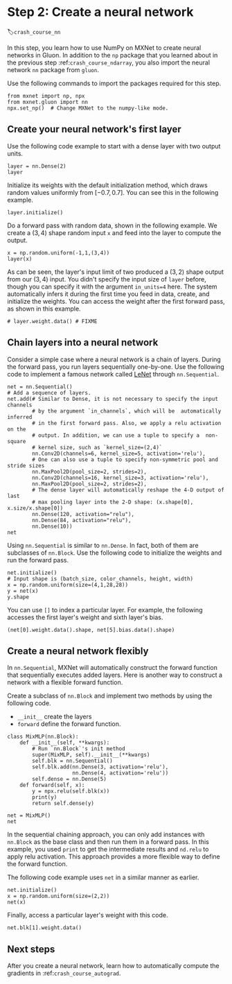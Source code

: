 # Step 2: Create a neural network
:label:`crash_course_nn`


In this step, you learn how to use NumPy on MXNet to create neural networks in Gluon. In addition to the `np` package that you learned about in the previous step :ref:`crash_course_ndarray`, you also import the neural network `nn` package from `gluon`.

Use the following commands to import the packages required for this step.

```{.python .input  n=2}
from mxnet import np, npx
from mxnet.gluon import nn
npx.set_np()  # Change MXNet to the numpy-like mode.
```

## Create your neural network's first layer

Use the following code example to start with a dense layer with two output units.
<!-- mention what the none and the linear parts mean? -->

```{.python .input  n=31}
layer = nn.Dense(2)
layer
```

Initialize its weights with the default initialization method, which draws random values uniformly from $[-0.7, 0.7]$. You can see this in the following example.

```{.python .input  n=32}
layer.initialize()
```

Do a forward pass with random data, shown in the following example. We create a $(3,4)$ shape random input `x` and feed into the layer to compute the output.

```{.python .input  n=34}
x = np.random.uniform(-1,1,(3,4))
layer(x)
```

As can be seen, the layer's input limit of two produced a $(3,2)$ shape output from our $(3,4)$ input. You didn't specify the input size of `layer` before, though you can specify it with the argument `in_units=4` here. The system  automatically infers it during the first time you feed in data, create, and initialize the weights. You can access the weight after the first forward pass, as shown in this example.

```{.python .input  n=35}
# layer.weight.data() # FIXME
```

## Chain layers into a neural network

Consider a simple case where a neural network is a chain of layers. During the forward pass, you run layers sequentially one-by-one. Use the following code to implement a famous network called [LeNet](http://yann.lecun.com/exdb/lenet/) through `nn.Sequential`.

```{.python .input}
net = nn.Sequential()
# Add a sequence of layers.
net.add(# Similar to Dense, it is not necessary to specify the input channels
        # by the argument `in_channels`, which will be  automatically inferred
        # in the first forward pass. Also, we apply a relu activation on the
        # output. In addition, we can use a tuple to specify a  non-square
        # kernel size, such as `kernel_size=(2,4)`
        nn.Conv2D(channels=6, kernel_size=5, activation='relu'),
        # One can also use a tuple to specify non-symmetric pool and stride sizes
        nn.MaxPool2D(pool_size=2, strides=2),
        nn.Conv2D(channels=16, kernel_size=3, activation='relu'),
        nn.MaxPool2D(pool_size=2, strides=2),
        # The dense layer will automatically reshape the 4-D output of last
        # max pooling layer into the 2-D shape: (x.shape[0], x.size/x.shape[0])
        nn.Dense(120, activation="relu"),
        nn.Dense(84, activation="relu"),
        nn.Dense(10))
net
```

<!--Mention the tuple option for kernel and stride as an exercise for the reader? Or leave it out as too much info for now?-->

Using `nn.Sequential` is similar to `nn.Dense`. In fact, both of them are subclasses of `nn.Block`. Use the following code to initialize the weights and run the forward pass.

```{.python .input}
net.initialize()
# Input shape is (batch_size, color_channels, height, width)
x = np.random.uniform(size=(4,1,28,28))
y = net(x)
y.shape
```

You can use `[]` to index a particular layer. For example, the following
accesses the first layer's weight and sixth layer's bias.

```{.python .input}
(net[0].weight.data().shape, net[5].bias.data().shape)
```

## Create a neural network flexibly

In `nn.Sequential`, MXNet will automatically construct the forward function that sequentially executes added layers.
Here is another way to construct a network with a flexible forward function.

Create a subclass of `nn.Block` and implement two methods by using the following code.

- `__init__` create the layers
- `forward` define the forward function.

```{.python .input  n=6}
class MixMLP(nn.Block):
    def __init__(self, **kwargs):
        # Run `nn.Block`'s init method
        super(MixMLP, self).__init__(**kwargs)
        self.blk = nn.Sequential()
        self.blk.add(nn.Dense(3, activation='relu'),
                     nn.Dense(4, activation='relu'))
        self.dense = nn.Dense(5)
    def forward(self, x):
        y = npx.relu(self.blk(x))
        print(y)
        return self.dense(y)

net = MixMLP()
net
```

In the sequential chaining approach, you can only add instances with `nn.Block` as the base class and then run them in a forward pass. In this example, you used `print` to get the intermediate results and `nd.relu` to apply relu activation. This approach provides a more flexible way to define the forward function.

The following code example uses `net` in a similar manner as earlier.

```{.python .input}
net.initialize()
x = np.random.uniform(size=(2,2))
net(x)
```

Finally, access a particular layer's weight with this code.

```{.python .input  n=8}
net.blk[1].weight.data()
```

## Next steps

After you create a neural network, learn how to automatically
compute the gradients in :ref:`crash_course_autograd`.

